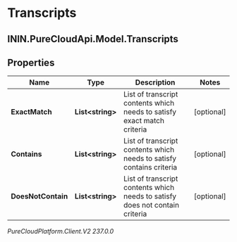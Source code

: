 # Transcripts

## ININ.PureCloudApi.Model.Transcripts

## Properties

|Name | Type | Description | Notes|
|------------ | ------------- | ------------- | -------------|
| **ExactMatch** | **List&lt;string&gt;** | List of transcript contents which needs to satisfy exact match criteria | [optional] |
| **Contains** | **List&lt;string&gt;** | List of transcript contents which needs to satisfy contains criteria | [optional] |
| **DoesNotContain** | **List&lt;string&gt;** | List of transcript contents which needs to satisfy does not contain criteria | [optional] |



_PureCloudPlatform.Client.V2 237.0.0_
